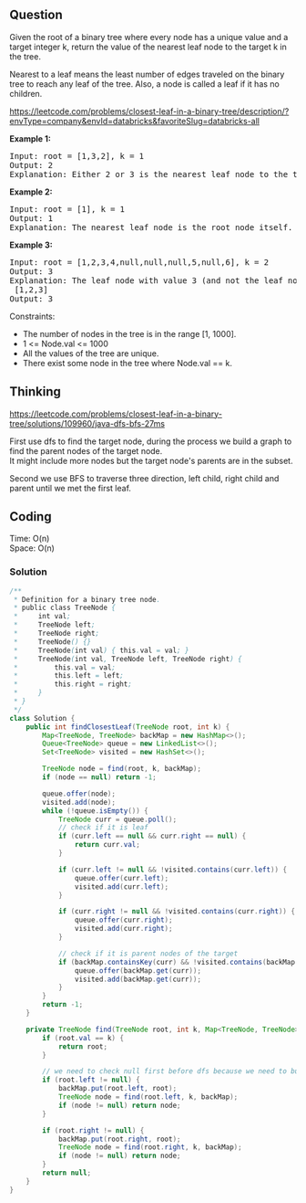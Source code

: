 ## Question
Given the root of a binary tree where every node has a unique value and a target integer k, return the value of the nearest leaf node to the target k in the tree.  
  
Nearest to a leaf means the least number of edges traveled on the binary tree to reach any leaf of the tree. Also, a node is called a leaf if it has no children.  

https://leetcode.com/problems/closest-leaf-in-a-binary-tree/description/?envType=company&envId=databricks&favoriteSlug=databricks-all

**Example 1:**
<pre>
Input: root = [1,3,2], k = 1
Output: 2
Explanation: Either 2 or 3 is the nearest leaf node to the target of 1.
</pre>

**Example 2:**
<pre>
Input: root = [1], k = 1
Output: 1
Explanation: The nearest leaf node is the root node itself.
</pre>

**Example 3:**
<pre>
Input: root = [1,2,3,4,null,null,null,5,null,6], k = 2
Output: 3
Explanation: The leaf node with value 3 (and not the leaf node with value 6) is nearest to the node with value 2.
 [1,2,3]
Output: 3
</pre>

Constraints:
* The number of nodes in the tree is in the range [1, 1000].
* 1 <= Node.val <= 1000
* All the values of the tree are unique.
* There exist some node in the tree where Node.val == k.

## Thinking
https://leetcode.com/problems/closest-leaf-in-a-binary-tree/solutions/109960/java-dfs-bfs-27ms

First use dfs to find the target node, during the process we build a graph to find the parent nodes of the target node.   
It might include more nodes but the target node's parents are in the subset.

Second we use BFS to traverse three direction, left child, right child and parent until we met the first leaf.

## Coding
Time: O(n)  
Space: O(n)

### Solution
```java
/**
 * Definition for a binary tree node.
 * public class TreeNode {
 *     int val;
 *     TreeNode left;
 *     TreeNode right;
 *     TreeNode() {}
 *     TreeNode(int val) { this.val = val; }
 *     TreeNode(int val, TreeNode left, TreeNode right) {
 *         this.val = val;
 *         this.left = left;
 *         this.right = right;
 *     }
 * }
 */
class Solution {
    public int findClosestLeaf(TreeNode root, int k) {
        Map<TreeNode, TreeNode> backMap = new HashMap<>();
        Queue<TreeNode> queue = new LinkedList<>();
        Set<TreeNode> visited = new HashSet<>();

        TreeNode node = find(root, k, backMap);
        if (node == null) return -1;

        queue.offer(node);
        visited.add(node);
        while (!queue.isEmpty()) {
            TreeNode curr = queue.poll();
            // check if it is leaf
            if (curr.left == null && curr.right == null) {
                return curr.val;
            }

            if (curr.left != null && !visited.contains(curr.left)) {
                queue.offer(curr.left);
                visited.add(curr.left);
            }

            if (curr.right != null && !visited.contains(curr.right)) {
                queue.offer(curr.right);
                visited.add(curr.right);
            }

            // check if it is parent nodes of the target
            if (backMap.containsKey(curr) && !visited.contains(backMap.get(curr))) {
                queue.offer(backMap.get(curr));
                visited.add(backMap.get(curr));
            }
        }
        return -1;
    }

    private TreeNode find(TreeNode root, int k, Map<TreeNode, TreeNode> backMap){
        if (root.val == k) {
            return root;
        }

        // we need to check null first before dfs because we need to build backMap
        if (root.left != null) {
            backMap.put(root.left, root);
            TreeNode node = find(root.left, k, backMap);
            if (node != null) return node;
        }

        if (root.right != null) {
            backMap.put(root.right, root);
            TreeNode node = find(root.right, k, backMap);
            if (node != null) return node;
        }
        return null;
    }
}
```
